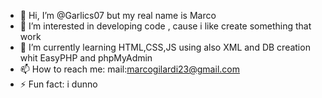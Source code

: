 - 👋 Hi, I’m @Garlics07 but my real name is Marco
- 👀 I’m interested in developing code , cause i like create something that work
- 🌱 I’m currently learning HTML,CSS,JS using also XML and DB creation whit EasyPHP and phpMyAdmin
- 📫 How to reach me: mail:marcogilardi23@gmail.com
- ⚡ Fun fact: i dunno

<!---
Garlics07/Garlics07 is a ✨ special ✨ repository because its `README.md` (this file) appears on your GitHub profile.
You can click the Preview link to take a look at your changes.
--->

